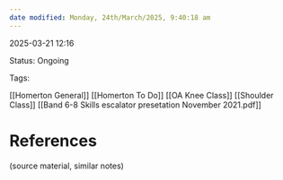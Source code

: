 ```yaml
---
date modified: Monday, 24th/March/2025, 9:40:18 am
---
```

2025-03-21 12:16

Status: Ongoing

Tags:

[[Homerton General]]
[[Homerton To Do]]
[[OA Knee Class]]
[[Shoulder Class]]
[[Band 6-8 Skills escalator presetation November 2021.pdf]]



# References
(source material, similar notes)